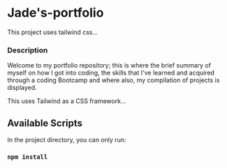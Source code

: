# Jade's-portfolio

This project uses tailwind css...

### Description

Welcome to my portfolio repository; this is where the brief summary of myself on how I got into coding, the skills that I've learned and acquired through a coding Bootcamp and where also, my compilation of projects is displayed.

This uses Tailwind as a CSS framework...


## Available Scripts

In the project directory, you can only run:

### `npm install`
